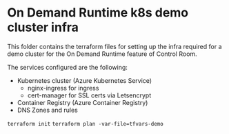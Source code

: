 # On Demand Runtime k8s demo cluster infra

This folder contains the terraform files for setting up the infra required for a demo
cluster for the On Demand Runtime feature of Control Room.

The services configured are the following:

- Kubernetes cluster (Azure Kubernetes Service)
  - nginx-ingress for ingress
  - cert-manager for SSL certs via Letsencrypt
- Container Registry (Azure Container Registry)
- DNS Zones and rules


`terraform init`
`terraform plan -var-file=tfvars-demo`
